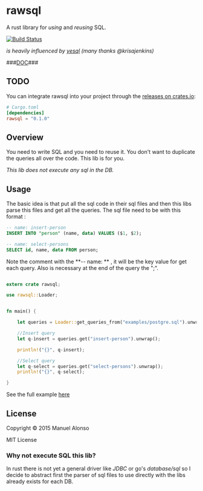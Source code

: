 
# rawsql
A rust library for *using* and *reusing* SQL.

[![Build Status](https://travis-ci.org/manute/rawsql.svg?branch=master)](https://travis-ci.org/manute/rawsql)

*is heavily influenced by [yesql](https://github.com/krisajenkins/yesql) (many thanks @krisajenkins)*

###[DOC](http://manute.github.io/rawsql/rawsql/index.html)###

## TODO
You can integrate rawsql into your project through the [releases on crates.io](https://crates.io/crates/rawsql):
```toml
# Cargo.toml
[dependencies]
rawsql = "0.1.0"
```

## Overview
You need to write SQL and you need to reuse it. You don't want to duplicate the queries all over the code. This lib is for you.

*This lib does not execute any sql in the DB.*

## Usage
The basic idea is that put all the sql code in their sql files and then this libs parse this files and get all the queries.
The sql file need to be with this format :

```sql
-- name: insert-person
INSERT INTO "person" (name, data) VALUES ($1, $2);

-- name: select-persons
SELECT id, name, data FROM person;

```
Note the comment with the  **-- name: ** , it will be the key value for get each query.
Also is necessary at the end of the query the ";".


```rust

extern crate rawsql;

use rawsql::Loader;


fn main() {

    let queries = Loader::get_queries_from("examples/postgre.sql").unwrap().queries;

    //Insert query
    let q-ìnsert = queries.get("insert-person").unwrap();

    println!("{}", q-insert);

    //Select query
    let q-select = queries.get("select-persons").unwrap();
    println!("{}", q-select);

}

```

See the full example [here](https://github.com/manute/rawsql/tree/master/examples)

## License

Copyright © 2015 Manuel Alonso

MIT License

### Why not execute SQL this lib?
In rust there is not yet a general driver like *JDBC* or go's *database/sql* so I decide to abstract first the parser of sql files to use directly with the libs already exists for each DB.
